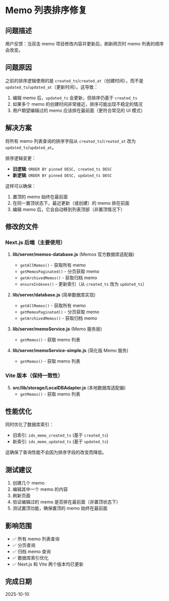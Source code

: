 # Memo 列表排序修复

## 问题描述

用户反馈：当双击 memo 项目修改内容并更新后，刷新网页时 memo 列表的顺序会改变。

## 问题原因

之前的排序逻辑使用的是 `created_ts`/`created_at`（创建时间），而不是 `updated_ts`/`updated_at`（更新时间）。这导致：

1. 编辑 memo 后，`updated_ts` 会更新，但排序仍基于 `created_ts`
2. 如果多个 memo 的创建时间非常接近，排序可能出现不稳定的情况
3. 用户期望编辑过的 memo 应该排在最前面（更符合常见的 UI 模式）

## 解决方案

将所有 memo 列表查询的排序字段从 `created_ts`/`created_at` 改为 `updated_ts`/`updated_at`。

排序逻辑变更：
- **旧逻辑**: `ORDER BY pinned DESC, created_ts DESC`
- **新逻辑**: `ORDER BY pinned DESC, updated_ts DESC`

这样可以确保：
1. 置顶的 memo 始终在最前面
2. 在同一置顶状态下，最近更新（或创建）的 memo 排在前面
3. 编辑 memo 后，它会自动移到列表顶部（非置顶情况下）

## 修改的文件

### Next.js 后端（主要使用）

1. **lib/server/memos-database.js** (Memos 官方数据库适配器)
   - `getAllMemos()` - 获取所有 memo
   - `getMemosPaginated()` - 分页获取 memo
   - `getArchivedMemos()` - 获取归档 memo
   - `ensureIndexes()` - 更新索引（从 `created_ts` 改为 `updated_ts`）

2. **lib/server/database.js** (简单数据库实现)
   - `getAllMemos()` - 获取所有 memo
   - `getMemosPaginated()` - 分页获取 memo
   - `getArchivedMemos()` - 获取归档 memo

3. **lib/server/memoService.js** (Memo 服务层)
   - `getMemos()` - 获取 memo 列表

4. **lib/server/memoService-simple.js** (简化版 Memo 服务)
   - `getMemos()` - 获取 memo 列表

### Vite 版本（保持一致性）

5. **src/lib/storage/LocalDBAdapter.js** (本地数据库适配器)
   - `getMemos()` - 获取 memo 列表

## 性能优化

同时优化了数据库索引：
- 旧索引: `idx_memo_created_ts` (基于 `created_ts`)
- 新索引: `idx_memo_updated_ts` (基于 `updated_ts`)

这确保了查询性能不会因为排序字段的改变而降低。

## 测试建议

1. 创建几个 memo
2. 编辑其中一个 memo 的内容
3. 刷新页面
4. 验证编辑过的 memo 是否排在最前面（非置顶状态下）
5. 测试置顶功能，确保置顶的 memo 始终在最前面

## 影响范围

- ✅ 所有 memo 列表查询
- ✅ 分页查询
- ✅ 归档 memo 查询
- ✅ 数据库索引优化
- ✅ Next.js 和 Vite 两个版本均已更新

## 完成日期

2025-10-10

